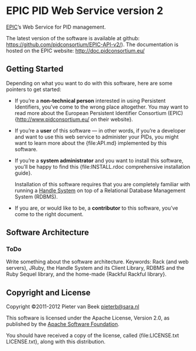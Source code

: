 EPIC PID Web Service version 2
==============================

[EPIC](http://www.pidconsortium.eu/)’s Web Service for PID management.

The latest version of the software is available at github:
https://github.com/pidconsortium/EPIC-API-v2/).
The documentation is hosted on the EPIC website: http://doc.pidconsortium.eu/

Getting Started
---------------

Depending on what you want to do with this software, here are some pointers to
get started:

*   If you’re a <strong>non-technical person</strong> interested in using Persistent Identifiers,
    you’ve come to the wrong place altogether. You may want to read more about
    the European Persistent Identifier Consortium (EPIC)
    {http://www.pidconsortium.eu/ on their website}.

*   If you’re a <strong>user</strong> of this software — in other words, if you’re a
    developer and want to use this web service to administer your PIDs, you might
    want to learn more about the {file:API.md} implemented by this software.

*   If you’re a <strong>system administrator</strong> and you want to install this
    software, you’ll be happy to find this
    {file:INSTALL.rdoc comprehensive installation guide}.

    Installation of this software requires that you are completely familiar with
    running a [Handle System](http://www.handle.net/) on top of a Relational
    Database Management System (RDBMS).

*   If you are, or would like to be, a <strong>contributor</strong> to this
    software, you’ve come to the right document.

Software Architecture
---------------------

### ToDo

Write something about the software architecture. Keywords: Rack (and web
servers), JRuby, the Handle System and its Client Library, RDBMS and the
Ruby Sequel library, and the home-made {Rackful Rackful library}.

Copyright and License
---------------------

Copyright ©2011-2012 Pieter van Beek <pieterb@sara.nl>

This software is licensed under the Apache License, Version 2.0, as published
by the [Apache Software Foundation](http://www.apache.org).

You should have received a copy of the license, called
{file:LICENSE.txt LICENSE.txt}, along with this distribution.
